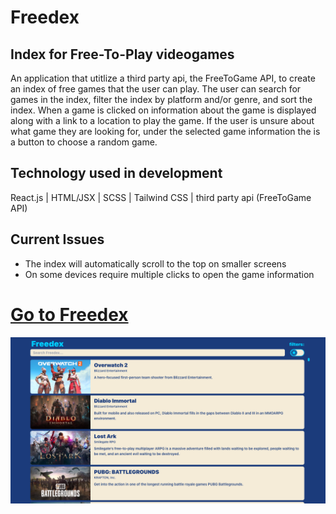 # **Freedex**
## Index for Free-To-Play videogames
An application that utitlize a third party api, the FreeToGame API, to create an index of free games that the user can play. The user can search for games in the index, filter the index by platform and/or genre, and sort the index. When a game is clicked on information about the game is displayed along with a link to a location to play the game. If the user is unsure about what game they are looking for, under the selected game information the is a button to choose a random game. 

## Technology used in development
React.js | HTML/JSX | SCSS | Tailwind CSS | third party api (FreeToGame API)

## Current Issues
- The index will automatically scroll to the top on smaller screens
- On some devices require multiple clicks to open the game information 

# [**Go to Freedex**](https://freedex.netlify.app/)

[![Freedex](./public/freedex-ss.png)](https://freedex.netlify.app/)